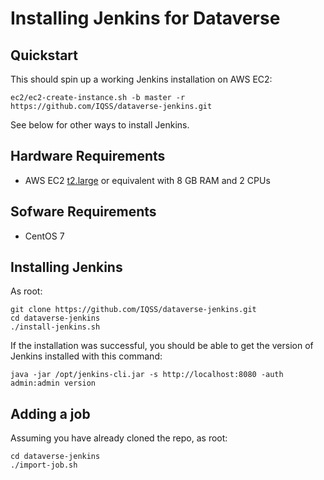 Installing Jenkins for Dataverse
================================

## Quickstart

This should spin up a working Jenkins installation on AWS EC2:

    ec2/ec2-create-instance.sh -b master -r https://github.com/IQSS/dataverse-jenkins.git

See below for other ways to install Jenkins.

## Hardware Requirements

- AWS EC2 [t2.large][] or equivalent with 8 GB RAM and 2 CPUs

## Sofware Requirements

- CentOS 7

## Installing Jenkins

As root:

    git clone https://github.com/IQSS/dataverse-jenkins.git
    cd dataverse-jenkins
    ./install-jenkins.sh

If the installation was successful, you should be able to get the version of Jenkins installed with this command:

    java -jar /opt/jenkins-cli.jar -s http://localhost:8080 -auth admin:admin version

## Adding a job

Assuming you have already cloned the repo, as root:

    cd dataverse-jenkins
    ./import-job.sh

[t2.large]: https://aws.amazon.com/ec2/instance-types/t2/
